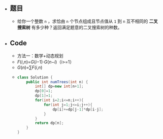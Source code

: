 - ## 题目
	- 给你一个整数 `n` ，求恰由 `n` 个节点组成且节点值从 `1` 到 `n` 互不相同的 **二叉搜索树** 有多少种？返回满足题意的二叉搜索树的种数。
- ## Code
	- 方法一：数学+动态规划
	- *F*(*i*,*n*)=*G*(*i*−1)⋅*G*(*n*−*i*)（i>=1）
	- *G*(*n*)=∑​*F*(*i*,*n*)
	- ```java
	  class Solution {
	      public int numTrees(int n) {
	          int[] dp=new int[n+1];
	          dp[0]=1;
	          dp[1]=1;
	          for(int i=2;i<=n;i++){
	              for(int j=1;j<=i;j++){
	                  dp[i]+=dp[j-1]*dp[i-j];
	              }
	          }
	          return dp[n];
	      }
	  }
	  ```